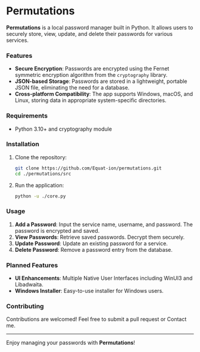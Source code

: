 # Permutations

**Permutations** is a local password manager built in Python. It allows users to securely store, view, update, and delete their passwords for various services. 


### Features

- **Secure Encryption**: Passwords are encrypted using the Fernet symmetric encryption algorithm from the `cryptography` library.
- **JSON-based Storage**: Passwords are stored in a lightweight, portable JSON file, eliminating the need for a database.
- **Cross-platform Compatibility**: The app supports Windows, macOS, and Linux, storing data in appropriate system-specific directories.


### Requirements

- Python 3.10+ and cryptography module

### Installation

1. Clone the repository:

   ```bash
   git clone https://github.com/Equat-ion/permutations.git
   cd ./permutations/src
   ```

2. Run the application:

   ```bash
   python -u ./core.py
   ```

### Usage

1. **Add a Password**: Input the service name, username, and password. The password is encrypted and saved.
2. **View Passwords**: Retrieve saved passwords. Decrypt them securely.
3. **Update Password**: Update an existing password for a service.
4. **Delete Password**: Remove a password entry from the database.

### Planned Features

- **UI Enhancements**: Multiple Native User Interfaces including WinUI3 and Libadwaita.
- **Windows Installer**: Easy-to-use installer for Windows users.

### Contributing

Contributions are welcomed! Feel free to submit a pull request or Contact me.


---

Enjoy managing your passwords with **Permutations**!

